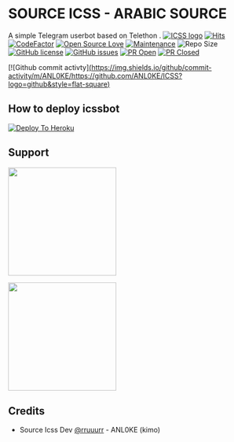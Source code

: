 # SOURCE ICSS - ARABIC SOURCE
A simple Telegram userbot based on Telethon .
[![ICSS logo](https://telegra.ph/file/91d5faee3d1967976362f.jpg)](https://dashboard.heroku.com/new?button-url=https%3A%2F%2Fgithub.com%2FANL0KE%2FICSS%2Ftree%2Fbugs&template=https%3A%2F%2Fgithub.com%2FANL0KE%2FICSS)
[![Hits](https://hits.seeyoufarm.com/api/count/incr/badge.svg?url=https%3A%2F%2Fgithub.com%2FANL0KE%2FICSS&count_bg=%2379C83D&title_bg=%23555555&icon=&icon_color=%23E7E7E7&title=hits&edge_flat=false)](https://github.com/ANL0KE/ICSS)
[![CodeFactor](https://www.codefactor.io/repository/github/ANL0KE/ICSS/badge?&style=flat-square)](https://www.codefactor.io/repository/github/ANL0KE/ICSS)
[![Open Source Love](https://badges.frapsoft.com/os/v2/open-source.png?v=103)](https://github.com/ellerbrock/open-source-badges/)
[![Maintenance](https://img.shields.io/badge/Maintained%3F-yes-green?&style=flat-square)](https://GitHub.com/ANL0KE/ICSS/graphs/commit-activity) 
![Repo Size](https://img.shields.io/github/repo-size/sandy1709/catuserbot?&style=flat-square&logo=github)
[![GitHub license](https://img.shields.io/github/license/ANL0KE/ICSS?&style=flat-square&logo=github)](https://github.com/ANL0KE/ICSS/blob/master/LICENSE)
[![GitHub issues](https://img.shields.io/github/issues/ANL0KE/ICSS?&style=flat-square&logo=github)](https://github.com/ANL0KE/ICSS/issues)
[![PR Open](https://img.shields.io/github/issues-pr/ANL0KE/ICSS?&style=flat-square&logo=github)](https://github.com/ANL0KE/ICSS/pulls)
[![PR Closed](https://img.shields.io/github/issues-pr-closed/ANL0KE/ICSS?&style=flat-square&logo=github)](https://github.com/ANL0KE/ICSS/pulls?q=is:closed)

[![Github commit activty][(https://img.shields.io/github/commit-activity/m/ANL0KE/https://github.com/ANL0KE/ICSS?logo=github&style=flat-square)](https://github.com/ANL0KE/ICSS/graphs/commit-activity)



## How to deploy icssbot
[![Deploy To Heroku](https://www.herokucdn.com/deploy/button.svg)](https://heroku.com/deploy?template=https://github.com/ANL0KE/ICSS-heroku) 

  
## Support
   <a href="https://t.me/rruuurr"><img src="https://img.shields.io/badge/Channel%20Support%3F-yes-green?&style=flat-square?&logo=telegram" width=220px></a></p>
   <a href="https://t.me/NIIIN2"><img src="https://img.shields.io/badge/source%20DEV%3F-yes-green?&style=flat-square?&logo=telegram" width=220px></a></p>
   

## Credits
   - Source Icss Dev [@rruuurr](https://t.me/rruuurr) - ANL0KE (kimo)
